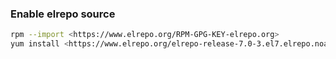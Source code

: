 ### Enable elrepo source
```bash
rpm --import <https://www.elrepo.org/RPM-GPG-KEY-elrepo.org>
yum install <https://www.elrepo.org/elrepo-release-7.0-3.el7.elrepo.noarch.rpm>
```